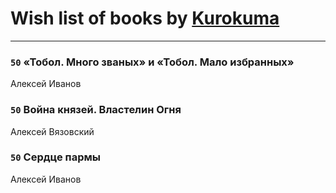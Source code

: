 # Wish list of books by [Kurokuma](https://plus.google.com/114867625557587940583)
---

### `50` «Тобол. Много званых» и «Тобол. Мало избранных»
Алексей Иванов

### `50` Война князей. Властелин Огня
Алексей Вязовский

### `50` Сердце пармы
Алексей Иванов

